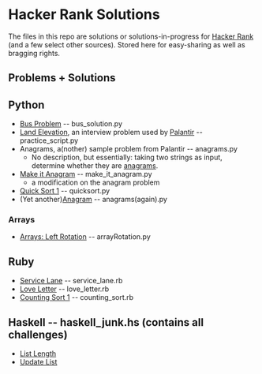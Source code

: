 # Hacker Rank Solutions

The files in this repo are solutions or solutions-in-progress for [Hacker Rank](https://www.hackerrank.com) (and a few select other sources). Stored here for easy-sharing as well as bragging rights.

## Problems + Solutions

## **Python**

- [Bus Problem](https://www.hackerrank.com/challenges/bus-station) -- bus_solution.py
- [Land Elevation](http://www.careercup.com/question?id=15380670), an interview problem used by [Palantir](https://www.palantir.com/) -- practice_script.py
- Anagrams, a(nother) sample problem from Palantir -- anagrams.py
  - No description, but essentially: taking two strings as input, determine whether they are [anagrams](http://en.wikipedia.org/wiki/Anagram).
- [Make it Anagram](https://www.hackerrank.com/challenges/make-it-anagram) -- make_it_anagram.py
  - a modification on the anagram problem
- [Quick Sort 1](https://www.hackerrank.com/challenges/quicksort1) -- quicksort.py
- (Yet another)[Anagram](https://www.hackerrank.com/challenges/anagram) -- anagrams(again).py

### Arrays

- [Arrays: Left Rotation](https://www.hackerrank.com/challenges/ctci-array-left-rotation/problem) -- arrayRotation.py

## Ruby

- [Service Lane](https://www.hackerrank.com/challenges/service-lane) -- service_lane.rb
- [Love Letter](https://www.hackerrank.com/challenges/the-love-letter-mystery) -- love_letter.rb
- [Counting Sort 1](https://www.hackerrank.com/challenges/countingsort1) -- counting_sort.rb

## Haskell -- haskell_junk.hs (contains all challenges)

- [List Length](https://www.hackerrank.com/challenges/fp-list-length)
- [Update List](https://www.hackerrank.com/challenges/fp-update-list)
